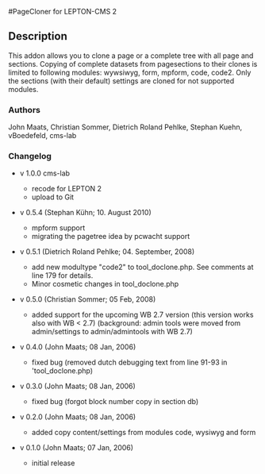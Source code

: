 #PageCloner
for LEPTON-CMS 2

## Description
This addon allows you to clone a page or a complete tree with all page and sections.
Copying of complete datasets from pagesections to their clones is limited to following 
modules: wywsiwyg, form, mpform, code, code2. 
Only the sections (with their default) settings are cloned for not supported modules.

### Authors
John Maats, Christian Sommer, Dietrich Roland Pehlke, Stephan Kuehn, vBoedefeld, cms-lab

### Changelog

- v 1.0.0 cms-lab
	+ recode for LEPTON 2
	+ upload to Git  

- v 0.5.4 (Stephan Kühn; 10. August 2010)
	+ mpform support
	+ migrating the pagetree idea by pcwacht support 
        
- v 0.5.1 (Dietrich Roland Pehlke; 04. September, 2008)
	+ add new modultype "code2" to tool_doclone.php. See comments at line 179 for details.
	+ Minor cosmetic changes in tool_doclone.php
		
- v 0.5.0 (Christian Sommer; 05 Feb, 2008)
	+ added support for the upcoming WB 2.7 version (this version works also with WB < 2.7)
	  (background: admin tools were moved from admin/settings to admin/admintools with WB 2.7)

- v 0.4.0 (John Maats; 08 Jan, 2006)
	+ fixed bug (removed dutch debugging text from line 91-93 in 'tool_doclone.php)

- v 0.3.0 (John Maats; 08 Jan, 2006)
	+ fixed bug (forgot block number copy in section db)

- v 0.2.0 (John Maats; 08 Jan, 2006)
	+ added copy content/settings from modules code, wysiwyg and form

- v 0.1.0 (John Maats; 07 Jan, 2006)
	+ initial release
